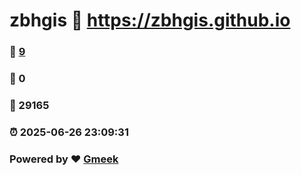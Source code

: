 # zbhgis :link: https://zbhgis.github.io 
### :page_facing_up: [9](https://zbhgis.github.io/tag.html) 
### :speech_balloon: 0 
### :hibiscus: 29165 
### :alarm_clock: 2025-06-26 23:09:31 
### Powered by :heart: [Gmeek](https://github.com/Meekdai/Gmeek)
